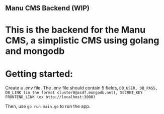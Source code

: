 ## Manu CMS Backend (WIP)

# This is the backend for the Manu CMS, a simplistic CMS using golang and mongodb

# Getting started:

Create a .env file.
The .env file should contain 5 fields, 
`DB_USER,
DB_PASS,
DB_LINK (in the format cluster0@asdf.mongodb.net),
SECRET_KEY
FRONTEND_LINK (ex http://localhost:3000)`

Then, use `go run main.go` to run the app.
